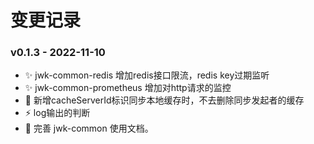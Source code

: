# 变更记录


### v0.1.3 - 2022-11-10
- :sparkles: jwk-common-redis 增加redis接口限流，redis key过期监听
- :sparkles: jwk-common-prometheus 增加对http请求的监控
- :bug: 新增cacheServerId标识同步本地缓存时，不去删除同步发起者的缓存
- :zap: log输出的判断
- :memo: 完善 jwk-common 使用文档。
